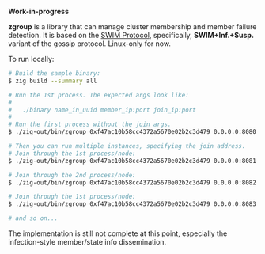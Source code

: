 **Work-in-progress**

**zgroup** is a library that can manage cluster membership and member failure detection. It is based on the [SWIM Protocol](https://www.cs.cornell.edu/projects/Quicksilver/public_pdfs/SWIM.pdf), specifically, **SWIM+Inf.+Susp.** variant of the gossip protocol. Linux-only for now.

To run locally:

```sh
# Build the sample binary:
$ zig build --summary all

# Run the 1st process. The expected args look like:
#
#   ./binary name_in_uuid member_ip:port join_ip:port
#
# Run the first process without the join args.
$ ./zig-out/bin/zgroup 0xf47ac10b58cc4372a5670e02b2c3d479 0.0.0.0:8080 :

# Then you can run multiple instances, specifying the join address.
# Join through the 1st process/node:
$ ./zig-out/bin/zgroup 0xf47ac10b58cc4372a5670e02b2c3d479 0.0.0.0:8081 0.0.0.0:8080

# Join through the 2nd process/node:
$ ./zig-out/bin/zgroup 0xf47ac10b58cc4372a5670e02b2c3d479 0.0.0.0:8082 0.0.0.0:8081

# Join through the 1st process/node:
$ ./zig-out/bin/zgroup 0xf47ac10b58cc4372a5670e02b2c3d479 0.0.0.0:8083 0.0.0.0:8080

# and so on...
```

The implementation is still not complete at this point, especially the infection-style member/state info dissemination.
